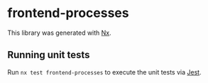 # frontend-processes

This library was generated with [Nx](https://nx.dev).

## Running unit tests

Run `nx test frontend-processes` to execute the unit tests via [Jest](https://jestjs.io).
